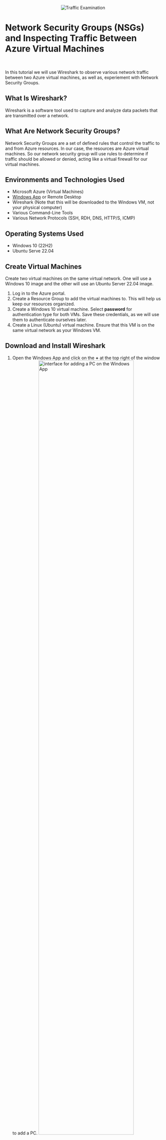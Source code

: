 <p align="center">
<img src="https://i.imgur.com/Ua7udoS.png" alt="Traffic Examination"/>
</p>
<h1>Network Security Groups (NSGs) and Inspecting Traffic Between Azure Virtual Machines</h1>
<br/>

In this tutorial we will use Wireshark to observe various network traffic between two Azure virtual machines, as well as, experiement with Network Security Groups.

<h2>What Is Wireshark?</h2>
Wireshark is a software tool used to capture and analyze data packets that are transmitted over a network.

<h2>What Are Network Security Groups?</h2>
Network Security Groups are a set of defined rules that control the traffic to and from Azure resources. In our case, the resources are Azure virtual machines. So our network security group will use rules to determine if traffic should be allowed or denied, acting like a virtual firewall for our virtual machines.

<h2>Environments and Technologies Used</h2>

- Microsoft Azure (Virtual Machines)
- [Windows App](https://apps.apple.com/us/app/windows-app/id1295203466?mt=12) or Remote Desktop
- Wireshark (Note that this will be downloaded to the Windows VM, not your physical computer)
- Various Command-Line Tools
- Various Network Protocols (SSH, RDH, DNS, HTTP/S, ICMP)

<h2>Operating Systems Used</h2>

- Windows 10 (22H2)
- Ubuntu Serve 22.04

<h2>Create Virtual Machines</h2>
Create two virtual machines on the same virtual network. One will use a Windows 10 image and the other will use an Ubuntu Server 22.04 image. 

1. Log in to the Azure portal.
2. Create a Resource Group to add the virtual machines to. This will help us keep our resources organized.
3. Create a Windows 10 virtual machine. Select <b>password</b> for authentication type for both VMs. Save these credentials, as we will use them to authenticate ourselves later.
4. Create a Linux (Ubuntu) virtual machine. Ensure that this VM is on the same virtual network as your Windows VM.

<h2>Download and Install Wireshark</h2>

1. Open the Windows App and click on the <b>+</b> at the top right of the window to add a PC.
   <img src="https://i.imgur.com/q2CIjtQ.png" height="80%" width="80%" alt="interface for adding a PC on the Windows App"/>
2. Paste your Windows VM's public IP address for <b>PC name</b>. Feel free to give your VM whatever friendly name you would like. I named mine windows-vm so that I can easily know what operating system is running on the PC. Then click <b>Add</b> to add the VM.
      <img src="https://i.imgur.com/cvBmV30.png" height="80%" width="80%" alt="interface for adding a PC on the Windows App"/>
3. Click on the ellipsis and select <b>connect</b> to connect to the Windows VM.
   <img src="https://i.imgur.com/OKSJhL1.png" height="80%" width="80%" alt="interface for adding a PC on the Windows App"/>
4. Add the username and password you created when you created your virtual machine in Azure to authenticate yourself.
    <img src="https://i.imgur.com/dkhuqJB.png" height="80%" width="80%" alt="interface for adding a PC on the Windows App"/>
5. Once connected, open the browser within your Windows VM to download and install [Wireshark](https://www.wireshark.org/). Choose the <b>Windows x64 Installer</b>.

<h2>Observe ICMP Traffic</h2>

1. In Wireshark, select <b>ethernet</b> and then select the blue shark fin on the top left corner of the window to begin viewing the network traffic
2. Type `icmp` on the bar at the top to filter for ICMP traffic only. ICMP, or Internet Control Message Protocol operates on layer 3 of the OSI model and is used to relay information about network issues. Ping is a tool that uses ICMP to test connectivity between two devices by sending an echo request and waiting for an echo reply. It's like one computer asks "Hey, are you there?" and the other responds with "Yes, I'm here."
3. Open Power Shell on the Windows VM to ping the linux VM. Let's ping the Linux VM's private IP address instead of the public IP address to improve security and efficiency: `ping 10.0.0.5`
4. Now we can see the packets that were sent across the network when we pinged the Linux PC and idividually examine each one

<h2>Experiment with Network Security Groups</h2>
Pertually ping the Linux VM, and use NSGs to deny ICMP traffic to the Linux VM

1. Let's perpetually ping the Linux VM with `ping 10.0.0.5 -t`. This will send a continuous ping to the Linux VM until we decide to stop it.
2. In your Azure portal, go to the Linux VM's network security group, and set a rule to deny ICMP traffic. Once this is done, our echo request will begin to time out as we will stop receiving echo replies from the Linux VM. You can also see this by observing the ICMP traffic on Wireshark. Notice that there are no longer any replies from the Linux VM, only requests.
3. To allow ICMP traffic, just delete the rule on the NSG and the Linux VM will eventually begin seding echo replies.
4. Stop the perpetual pings with <b>CTRL + C</b>
